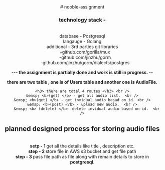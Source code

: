 <center>
# nooble-assignment


<h3> technology stack -  </h3> <br />
  database - Postgresql <br />
  langauge - Golang <br />
  additional - 3rd parties git libraries <br />
              &emsp; 	   -github.com/gorilla/mux <br />
	       &emsp;      -github.com/jinzhu/gorm <br />
	       &emsp;      -github.com/jinzhu/gorm/dialects/postgres <br />

 <b>--- the assignment is partially done and work is still in progress. --</b>  <br />

<b> there are two table , one is of Users table and another one is AudioFile.</b> <br />

	<h3> there are total 4 routes </h3> <br />
	&emsp; <b>(get) </b> - get all audio list.  <br />
	&emsp; <b>(get) </b> - get invidual audio basad on id. <br />
	&emsp; <b>(post) </b> - upload new audio.  <br />
        &emsp; <b> (delete) </b>- delete invidual audio based on id.  <br />


<h2>  planned designed process for storing audio files</h2> <br />
	<b> setp - 1 </b>   get all the details like title , description etc. <br />
	<b> step - 2 </b>   store file in AWS s3 bucket and get file path <br />
	<b> step - 3 </b>   pass file path as file along with remain details to store in <b>postgresql</b>. <br />
</center> 

